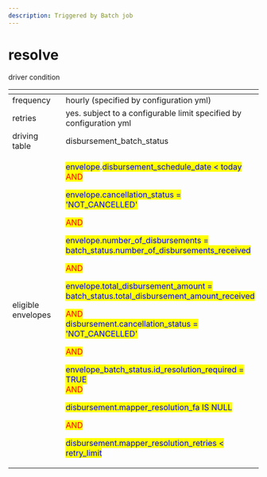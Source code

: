 ```yaml
---
description: Triggered by Batch job
---
```


# resolve

driver condition

<table><thead><tr><th width="235"></th><th></th></tr></thead><tbody><tr><td>frequency</td><td>hourly (specified by configuration yml)</td></tr><tr><td>retries</td><td>yes. subject to a configurable limit specified by  configuration yml</td></tr><tr><td>driving table</td><td>disbursement_batch_status</td></tr><tr><td>eligible envelopes</td><td><p><mark style="color:blue;">envelope</mark>.<mark style="color:blue;">disbursement_schedule_date &#x3C; today</mark><br><mark style="color:red;">AND</mark></p><p><mark style="color:blue;">envelope.cancellation_status = 'NOT_CANCELLED'</mark></p><p><mark style="color:red;">AND</mark></p><p><mark style="color:blue;">envelope.number_of_disbursements = batch_status.number_of_disbursements_received</mark></p><p><mark style="color:red;">AND</mark></p><p><mark style="color:blue;">envelope.total_disbursement_amount = batch_status.total_disbursement_amount_received</mark></p><p><mark style="color:red;">AND</mark><br><mark style="color:blue;">disbursement.cancellation_status = 'NOT_CANCELLED'</mark></p><p><mark style="color:red;">AND</mark></p><p><mark style="color:blue;">envelope_batch_status.id_resolution_required = TRUE</mark><br><mark style="color:red;">AND</mark></p><p><mark style="color:blue;">disbursement.mapper_resolution_fa IS NULL</mark></p><p><mark style="color:red;">AND</mark></p><p><mark style="color:blue;">disbursement.mapper_resolution_retries &#x3C; retry_limit</mark></p></td></tr></tbody></table>

